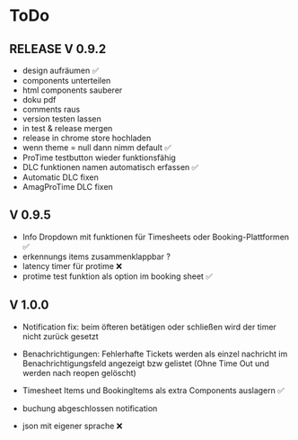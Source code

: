 # ToDo

## RELEASE V 0.9.2

 - design aufräumen ✅
 - components unterteilen
 - html components sauberer
 - doku pdf
 - comments raus
 - version testen lassen
 - in test & release mergen
 - release in chrome store hochladen 
 - wenn theme = null dann nimm default ✅
 - ProTime testbutton wieder funktionsfähig
 - DLC funktionen namen automatisch erfassen ✅
 - Automatic DLC fixen
 - AmagProTime DLC fixen

## V 0.9.5

 - Info Dropdown mit funktionen für Timesheets oder Booking-Plattformen ✅
 - erkennungs items zusammenklappbar ?
 - latency timer für protime ❌
 - protime test funktion als option im booking sheet ✅
 
## V 1.0.0

 - Notification fix: beim öfteren betätigen oder schließen wird der timer nicht zurück gesetzt
 - Benachrichtigungen: Fehlerhafte Tickets werden als einzel nachricht im Benachrichtigungsfeld angezeigt bzw gelistet (Ohne Time Out und werden nach reopen gelöscht)
 - Timesheet Items und BookingItems als extra Components auslagern ✅
 - buchung abgeschlossen notification
 
 - json mit eigener sprache ❌